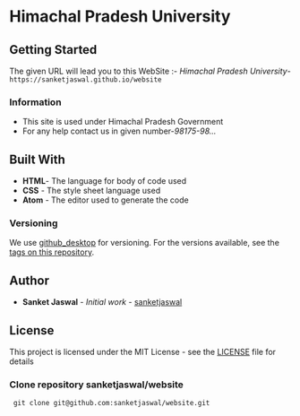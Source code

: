 # Himachal Pradesh University

## Getting Started

The given URL will lead you to this WebSite :-
*Himachal Pradesh University*-```https://sanketjaswal.github.io/website```

### Information

* This site is used under Himachal Pradesh Government
* For any help contact us in given number-*98175-98...*

## Built With

* **HTML**- The language for body of code used
* **CSS** - The style sheet language used
* **Atom**  -  The editor used to generate the code

### Versioning

We use [github_desktop](http://github.com/) for versioning. For the versions available, see the [tags on this repository](https://github.com/sanketjaswal/website/tags). 

## Author

* **Sanket Jaswal** - *Initial work* - [sanketjaswal](https://github.com/sanketjaswal)

## License

This project is licensed under the MIT License - see the [LICENSE](LICENSE.md) file for details
 
### Clone repository sanketjaswal/website
 ``` git clone git@github.com:sanketjaswal/website.git```

